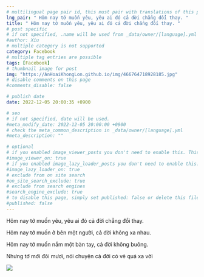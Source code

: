 ```yaml
---
# multilingual page pair id, this must pair with translations of this page. (This name must be unique)
lng_pair: " Hôm nay tớ muốn yêu, yêu ai đó cả đời chẳng đổi thay. "
title: " Hôm nay tớ muốn yêu, yêu ai đó cả đời chẳng đổi thay. "
# post specific
# if not specified, .name will be used from _data/owner/[language].yml
#author: Xíu
# multiple category is not supported
category: Facebook
# multiple tag entries are possible
tags: [Facebook]
# thumbnail image for post
img: "https://AnHoaiKhongLon.github.io/img/466764718928185.jpg"
# disable comments on this page
#comments_disable: false

# publish date
date: 2022-12-05 20:00:35 +0900

# seo
# if not specified, date will be used.
#meta_modify_date: 2022-12-05 20:00:00 +0900
# check the meta_common_description in _data/owner/[language].yml
#meta_description: ""

# optional
# if you enabled image_viewer_posts you don't need to enable this. This is only if image_viewer_posts = false
#image_viewer_on: true
# if you enabled image_lazy_loader_posts you don't need to enable this. This is only if image_lazy_loader_posts = false
#image_lazy_loader_on: true
# exclude from on site search
#on_site_search_exclude: true
# exclude from search engines
#search_engine_exclude: true
# to disable this page, simply set published: false or delete this file
#published: false
---
```

Hôm nay tớ muốn yêu, yêu ai đó cả đời chẳng đổi thay.

Hôm nay tớ muốn ở bên một người, cả đời không xa nhau.

Hôm nay tớ muốn nắm một bàn tay, cả đời không buông.

Nhưng tớ mới đôi mươi, nói chuyện cả đời có vẻ quá xa vời
<!-- outline-end -->

<img src= "https://AnHoaiKhongLon.github.io/img/466764718928185.jpg">



